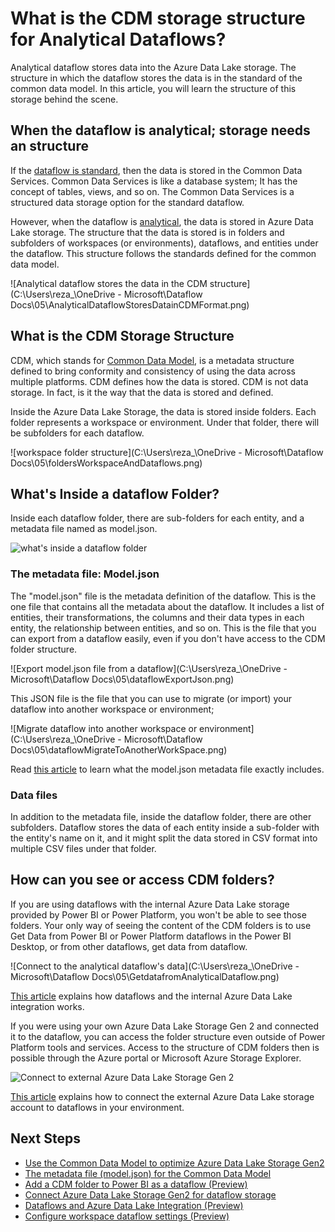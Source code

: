 # What is the CDM storage structure for Analytical Dataflows?

Analytical dataflow stores data into the Azure Data Lake storage. The structure in which the dataflow stores the data is in the standard of the common data model. In this article, you will learn the structure of this storage behind the scene.

## When the dataflow is analytical; storage needs an structure

If the [dataflow is standard](https://github.com/MicrosoftDocs/powerquery-docs-pr/blob/reza-dataflows/powerquery-docs/dataflows/understanding-differences-between-analytical-standard-dataflows.md), then the data is stored in the Common Data Services. Common Data Services is like a database system; It has the concept of tables, views, and so on. The Common Data Services is a structured data storage option for the standard dataflow.

However, when the dataflow is [analytical](https://github.com/MicrosoftDocs/powerquery-docs-pr/blob/reza-dataflows/powerquery-docs/dataflows/understanding-differences-between-analytical-standard-dataflows.md), the data is stored in Azure Data Lake storage. The structure that the data is stored is in folders and subfolders of workspaces (or environments), dataflows, and entities under the dataflow. This structure follows the standards defined for the common data model.

![Analytical dataflow stores the data in the CDM structure](C:\Users\reza_\OneDrive - Microsoft\Dataflow Docs\05\AnalyticalDataflowStoresDatainCDMFormat.png)

## What is the CDM Storage Structure

CDM, which stands for [Common Data Model](https://docs.microsoft.com/en-us/common-data-model/), is a metadata structure defined to bring conformity and consistency of using the data across multiple platforms. CDM defines how the data is stored. CDM is not data storage. In fact, is it the way that the data is stored and defined.

Inside the Azure Data Lake Storage, the data is stored inside folders. Each folder represents a workspace or environment. Under that folder, there will be subfolders for each dataflow.

![workspace folder structure](C:\Users\reza_\OneDrive - Microsoft\Dataflow Docs\05\foldersWorkspaceAndDataflows.png)

## What's Inside a dataflow Folder?

Inside each dataflow folder, there are sub-folders for each entity, and a metadata file named as model.json. 

![what's inside a dataflow folder](https://docs.microsoft.com/en-us/common-data-model/media/cdm-folder.png)

### The metadata file: Model.json

The "model.json" file is the metadata definition of the dataflow. This is the one file that contains all the metadata about the dataflow. It includes a list of entities, their transformations, the columns and their data types in each entity, the relationship between entities, and so on. This is the file that you can export from a dataflow easily, even if you don't have access to the CDM folder structure.

![Export model.json file from a dataflow](C:\Users\reza_\OneDrive - Microsoft\Dataflow Docs\05\dataflowExportJson.png)

This JSON file is the file that you can use to migrate (or import) your dataflow into another workspace or environment;

![Migrate dataflow into another workspace or environment](C:\Users\reza_\OneDrive - Microsoft\Dataflow Docs\05\dataflowMigrateToAnotherWorkSpace.png)

Read [this article](https://docs.microsoft.com/en-us/common-data-model/model-json) to learn what the model.json metadata file exactly includes.

### Data files

In addition to the metadata file, inside the dataflow folder, there are other subfolders. Dataflow stores the data of each entity inside a sub-folder with the entity's name on it, and it might split the data stored in CSV format into multiple CSV files under that folder.

## How can you see or access CDM folders?

If you are using dataflows with the internal Azure Data Lake storage provided by Power BI or Power Platform, you won't be able to see those folders. Your only way of seeing the content of the CDM folders is to use Get Data from Power BI or Power Platform dataflows in the Power BI Desktop, or from other dataflows, get data from dataflow.

![Connect to the analytical dataflow's data](C:\Users\reza_\OneDrive - Microsoft\Dataflow Docs\05\GetdatafromAnalyticalDataflow.png)



[This article](https://docs.microsoft.com/en-us/power-bi/transform-model/service-dataflows-azure-data-lake-integration) explains how dataflows and the internal Azure Data Lake integration works.

If you were using your own Azure Data Lake Storage Gen 2 and connected it to the dataflow, you can access the folder structure even outside of Power Platform tools and services. Access to the structure of CDM folders then is possible through the Azure portal or Microsoft Azure Storage Explorer.

![Connect to external Azure Data Lake Storage Gen 2](https://docs.microsoft.com/en-us/power-bi/transform-model/media/service-dataflows-connect-azure-data-lake-storage-gen2/dataflows-connect-adlsg2_09.jpg)

[This article](https://docs.microsoft.com/en-us/power-bi/transform-model/service-dataflows-connect-azure-data-lake-storage-gen2) explains how to connect the external Azure Data Lake storage account to dataflows in your environment.

## Next Steps

- [Use the Common Data Model to optimize Azure Data Lake Storage Gen2](https://docs.microsoft.com/en-us/common-data-model/data-lake
  )
- [The metadata file (model.json) for the Common Data Model](https://docs.microsoft.com/en-us/common-data-model/model-json
  )
- [Add a CDM folder to Power BI as a dataflow (Preview)](https://docs.microsoft.com/en-us/power-bi/service-dataflows-add-cdm-folder
  )
- [Connect Azure Data Lake Storage Gen2 for dataflow storage](https://docs.microsoft.com/en-us/power-bi/service-dataflows-connect-azure-data-lake-storage-gen2
  )
- [Dataflows and Azure Data Lake Integration (Preview)](https://docs.microsoft.com/en-us/power-bi/transform-model/service-dataflows-azure-data-lake-integration)
- [Configure workspace dataflow settings (Preview)](https://docs.microsoft.com/en-us/power-bi/service-dataflows-configure-workspace-storage-settings
  )



